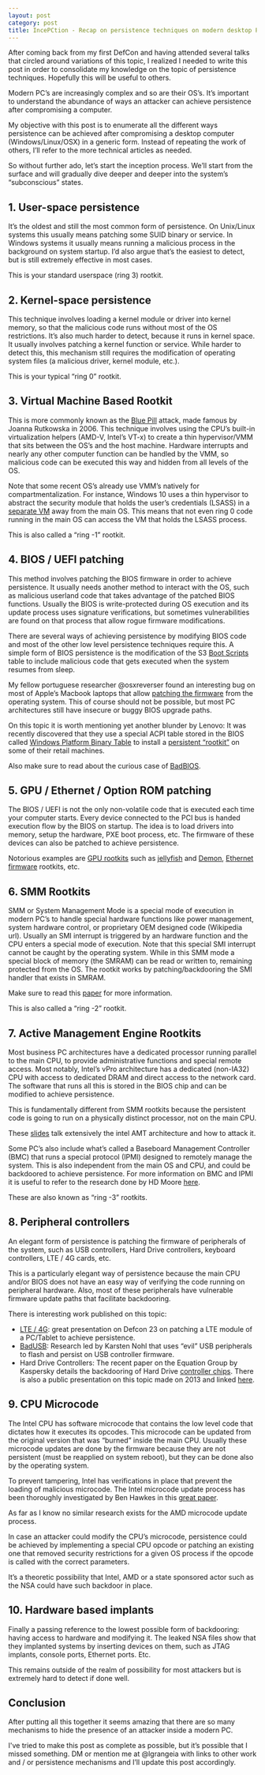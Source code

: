 ```yaml
---
layout: post
category: post
title: IncePCtion - Recap on persistence techniques on modern desktop PCs
---
```


After coming back from my first DefCon and having attended several talks that circled around variations of this topic, I realized I needed to write this post in order to consolidate my knowledge on the topic of persistence techniques. Hopefully this will be useful to others.

Modern PC’s are increasingly complex and so are their OS’s. It’s important to understand the abundance of ways an attacker can achieve persistence after compromising a computer. 

My objective with this post is to enumerate all the different ways persistence can be achieved after compromising a desktop computer (Windows/Linux/OSX) in a generic form. Instead of repeating the work of others, I’ll refer to the more technical articles as needed.

So without further ado, let’s start the inception process. We’ll start from the surface and will gradually dive deeper and deeper into the system’s “subconscious” states.


## 1. User-space persistence

It’s the oldest and still the most common form of persistence. On Unix/Linux systems this usually means patching some SUID binary or service. In Windows systems it usually means running a malicious process in the background on system startup. I’d also argue that’s the easiest to detect, but is still extremely effective in most cases.

This is your standard userspace (ring 3) rootkit.


## 2. Kernel-space persistence

This technique involves loading a kernel module or driver into kernel memory, so that the malicious code runs without most of the OS restrictions. It’s also much harder to detect, because it runs in kernel space. It usually involves patching a kernel function or service.
While harder to detect this, this mechanism still requires the modification of operating system files (a malicious driver, kernel module, etc.). 

This is your typical “ring 0” rootkit.


## 3. Virtual Machine Based Rootkit

This is more commonly known as the [Blue Pill](https://en.wikipedia.org/wiki/Blue_Pill_(software)) attack, made famous by Joanna Rutkowska in 2006. This technique involves using the CPU’s built-in virtualization helpers (AMD-V, Intel’s VT-x) to create a thin hypervisor/VMM that sits between the OS’s and the host machine. Hardware interrupts and nearly any other computer function can be handled by the VMM, so malicious code can be executed this way and hidden from all levels of the OS.

Note that some recent OS’s already use VMM’s natively for compartmentalization. For instance, Windows 10 uses a thin hypervisor to abstract the security module that holds the user’s credentials (LSASS) in a [separate VM](http://blog.varonis.com/windows-10s-security-reboot-part-authentication/) away from the main OS. This means that not even ring 0 code running in the main OS can access the VM that holds the LSASS process.

This is also called a “ring -1” rootkit.


## 4. BIOS / UEFI patching

This method involves patching the BIOS firmware in order to achieve persistence. It usually needs another method to interact with the OS, such as malicious userland code that takes advantage of the patched BIOS functions.
Usually the BIOS is write-protected during OS execution and its update process uses signature verifications, but sometimes vulnerabilities are found on that process that allow rogue firmware modifications. 

There are several ways of achieving persistence by modifying BIOS code and most of the other low level persistence techniques require this. A simple form of BIOS persistence is the modification of the S3 [Boot Scripts](https://events.ccc.de/congress/2014/Fahrplan/system/attachments/2566/original/venamis_whitepaper.pdf) table to include malicious code that gets executed when the system resumes from sleep.

My fellow portuguese researcher @osxreverser found an interesting bug on most of Apple’s Macbook laptops that allow [patching the firmware](https://reverse.put.as/2015/05/29/the-empire-strikes-back-apple-how-your-mac-firmware-security-is-completely-broken/) from the operating system. This of course should not be possible, but most PC architectures still have insecure or buggy BIOS upgrade paths.

On this topic it is worth mentioning yet another blunder by Lenovo: It was recently discovered that they use a special ACPI table stored in the BIOS called [Windows Platform Binary Table](https://www.reddit.com/r/sysadmin/comments/3gq1xn/windows_platform_binary_table/) to install a [persistent “rootkit”](http://www.theregister.co.uk/2015/08/12/lenovo_firmware_nasty/) on some of their retail machines.

Also make sure to read about the curious case of [BadBIOS](http://arstechnica.com/security/2013/10/meet-badbios-the-mysterious-mac-and-pc-malware-that-jumps-airgaps/).


## 5. GPU / Ethernet / Option ROM patching

The BIOS / UEFI is not the only non-volatile code that is executed each time your computer starts. Every device connected to the PCI bus is handed execution flow by the BIOS on startup. The idea is to load drivers into memory, setup the hardware, PXE boot process, etc. The firmware of these devices can also be patched to achieve persistence.

Notorious examples are [GPU rootkits](http://arstechnica.com/security/2015/05/gpu-based-rootkit-and-keylogger-offer-superior-stealth-and-computing-power/) such as [jellyfish](https://github.com/x0r1/jellyfish) and [Demon](https://github.com/x0r1/Demon), [Ethernet firmware](http://esec-lab.sogeti.com/static/publications/11-recon-nicreverse_slides.pdf) rootkits, etc.


## 6. SMM Rootkits

SMM or System Management Mode is a special mode of execution in modern PC’s to handle special hardware functions like power management, system hardware control, or proprietary OEM designed code (Wikipedia url). Usually an SMI interrupt is triggered by an hardware function and the CPU enters a special mode of execution. Note that this special SMI interrupt cannot be caught by the operating system. While in this SMM mode a special block of memory (the SMRAM) can be read or written to, remaining protected from the OS. The rootkit works by patching/backdooring the SMI handler that exists in SMRAM. 

Make sure to read this [paper](http://www.eecs.ucf.edu/~czou/research/SMM-Rootkits-Securecom08.pdf) for more information. 

This is also called a “ring -2” rootkit.


## 7. Active Management Engine Rootkits

Most business PC architectures have a dedicated processor running parallel to the main CPU, to provide administrative functions and special remote access. Most notably, Intel’s vPro architecture has a dedicated (non-IA32) CPU with access to dedicated DRAM and direct access to the network card. The software that runs all this is stored in the BIOS chip and can be modified to achieve persistence.

This is fundamentally different from SMM rootkits because the persistent code is going to run on a physically distinct processor, not on the main CPU.

These [slides](https://www.blackhat.com/presentations/bh-usa-09/WOJTCZUK/BHUSA09-Wojtczuk-AtkIntelBios-SLIDES.pdf) talk extensively the intel AMT architecture and how to attack it.

Some PC’s also include what’s called a Baseboard Management Controller (BMC) that runs a special protocol (IPMI) designed to remotely manage the system. This is also independent from the main OS and CPU, and could be backdoored to achieve persistence. For more information on BMC and IPMI it is useful to refer to the research done by HD Moore [here](https://community.rapid7.com/community/metasploit/blog/2013/07/02/a-penetration-testers-guide-to-ipmi). 

These are also known as “ring -3” rootkits.


## 8. Peripheral controllers

An elegant form of persistence is patching the firmware of peripherals of the system, such as USB controllers, Hard Drive controllers, keyboard controllers, LTE / 4G cards, etc.

This is a particularly elegant way of persistence because the main CPU and/or BIOS does not have an easy way of verifying the code running on peripheral hardware. Also, most of these peripherals have vulnerable firmware update paths that facilitate backdooring.

There is interesting work published on this topic:

* [LTE / 4G](https://media.defcon.org/DEF%20CON%2023/DEF%20CON%2023%20presentations/Speaker%20&%20Workshop%20Materials/Mickey%20Shkatov%20&%20Jesse%20Michael/DEFCON-23-Mickey-Shkatov-Jesse-Michael-Scared-poopless-LTE-a.pdf): great presentation on Defcon 23 on patching a LTE module of a PC/Tablet to achieve persistence.
* [BadUSB](https://srlabs.de/blog/wp-content/uploads/2014/07/SRLabs-BadUSB-BlackHat-v1.pdf): Research led by Karsten Nohl that uses “evil” USB peripherals to flash and persist on USB controller firmware. 
* Hard Drive Controllers: The recent paper on the Equation Group by Kaspersky details the backdooring of Hard Drive [controller chips](http://arstechnica.com/information-technology/2015/02/how-hackers-could-attack-hard-drives-to-create-a-pervasive-backdoor/). There is also a public presentation on this topic made on 2013 and linked [here](http://spritesmods.com/?art=hddhack).


## 9. CPU Microcode

The Intel CPU has software microcode that contains the low level code that dictates how it executes its opcodes. This microcode can be updated from the original version that was “burned” inside the main CPU. Usually these microcode updates are done by the firmware because they are not persistent (must be reapplied on system reboot), but they can be done also by the operating system.

To prevent tampering, Intel has verifications in place that prevent the loading of malicious microcode. The Intel microcode update process has been thoroughly investigated by Ben Hawkes in this [great paper](http://inertiawar.com/microcode/).

As far as I know no similar research exists for the AMD microcode update process.

In case an attacker could modify the CPU’s microcode, persistence could be achieved by implementing a special CPU opcode or patching an existing one that removed security restrictions for a given OS process if the opcode is called with the correct parameters.

It’s a theoretic possibility that Intel, AMD or a state sponsored actor such as the NSA could have such backdoor in place.


## 10. Hardware based implants

Finally a passing reference to the lowest possible form of backdooring: having access to hardware and modifying it. The leaked NSA files show that they implanted systems by inserting devices on them, such as JTAG implants, console ports, Ethernet ports. Etc.

This remains outside of the realm of possibility for most attackers but is extremely hard to detect if done well.


## Conclusion

After putting all this together it seems amazing that there are so many mechanisms to hide the presence of an attacker inside a modern PC.

I've tried to make this post as complete as possible, but it’s possible that I missed something. DM or mention me at @lgrangeia with links to other work and / or persistence mechanisms and I’ll update this post accordingly. 

